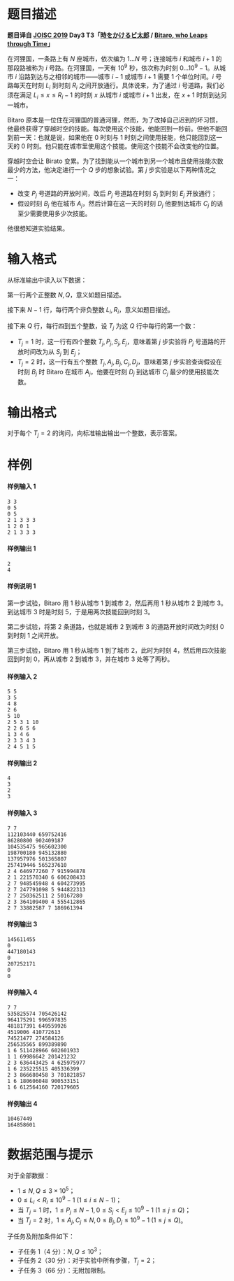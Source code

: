 
# 题目描述

**题目译自 [JOISC 2019](https://www.ioi-jp.org/camp/2019/2019-sp-tasks/index.html) Day3 T3「[時をかけるビ太郎](https://www.ioi-jp.org/camp/2019/2019-sp-tasks/day3/timeleap.pdf) / [Bitaro, who Leaps through Time](https://www.ioi-jp.org/camp/2019/2019-sp-tasks/day3/timeleap-en.pdf)」**

在河狸国，一条路上有 $N$ 座城市，依次编为 $1\ldots N$ 号；连接城市 $i$ 和城市 $i+1$ 的那段路被称为 $i$ 号路。在河狸国，一天有 $10^9$ 秒，依次称为时刻 $0\ldots 10^9-1$。从城市 $i$ 沿路到达与之相邻的城市——城市 $i-1$ 或城市 $i+1$ 需要 $1$ 个单位时间。$i$ 号路每天在时刻 $L_i$ 到时刻 $R_i$ 之间开放通行。具体说来，为了通过 $i$ 号道路，我们必须在满足 $L_i\le x\le R_i-1$ 的时刻 $x$ 从城市 $i$ 或城市 $i+1$ 出发，在 $x+1$ 时刻到达另一城市。

Bitaro 原本是一位住在河狸国的普通河狸，然而，为了改掉自己迟到的坏习惯，他最终获得了穿越时空的技能。每次使用这个技能，他能回到一秒前。但他不能回到前一天：也就是说，如果他在 $0$ 时刻与 $1$ 时刻之间使用技能，他只能回到这一天的 $0$ 时刻。他只能在城市里使用这个技能。使用这个技能不会改变他的位置。

穿越时空会让 Birato 变累。为了找到能从一个城市到另一个城市且使用技能次数最少的方法，他决定进行一个 $Q$ 步的想象试验。第 $j$ 步实验是以下两种情况之一：
- 改变 $P_j$ 号道路的开放时间，改后 $P_j$ 号道路在时刻 $S_j$ 到时刻 $E_j$ 开放通行；
- 假设时刻 $B_j$ 他在城市 $A_j$，然后计算在这一天的时刻 $D_j$ 他要到达城市 $C_j$ 的话至少需要使用多少次技能。

他很想知道实验结果。

# 输入格式

从标准输出中读入以下数据：

第一行两个正整数 $N,Q$，意义如题目描述。

接下来 $N-1$ 行，每行两个非负整数 $L_i,R_i$，意义如题目描述。

接下来 $Q$ 行，每行四到五个整数，设 $T_j$ 为这 $Q$ 行中每行的第一个数：
- $T_j=1$ 时，这一行有四个整数 $T_j,P_j,S_j,E_j$，意味着第 $j$ 步实验将 $P_j$ 号道路的开放时间改为从 $S_j$ 到 $E_j$；
- $T_j=2$ 时，这一行有五个整数 $T_j,A_j,B_j,C_j,D_j$，意味着第 $j$ 步实验查询假设在时刻 $B_j$ 时 Bitaro 在城市 $A_j$，他要在时刻 $D_j$ 到达城市 $C_j$ 最少的使用技能次数。

# 输出格式

对于每个 $T_j=2$ 的询问，向标准输出输出一个整数，表示答案。

# 样例

#### 样例输入 1
```plain
3 3
0 5
0 5
2 1 3 3 3
1 2 0 1
2 1 3 3 3
```
#### 样例输出 1
```plain
2
4
```
#### 样例说明 1
第一步试验，Bitaro 用 $1$ 秒从城市 $1$ 到城市 $2$，然后再用 $1$ 秒从城市 $2$ 到城市 $3$。到达城市 $3$ 时是时刻 $5$，于是用两次技能回到时刻 $3$。

第二步试验，将第 $2$ 条道路，也就是城市 $2$ 到城市 $3$ 的道路开放时间改为时刻 $0$ 到时刻 $1$ 之间开放。

第三步试验，Bitaro 用 $1$ 秒从城市 $1$ 到了城市 $2$，此时为时刻 $4$，然后用四次技能回到时刻 $0$，再从城市 $2$ 到城市 $3$，并在城市 $3$ 处等了两秒。

#### 样例输入 2
```plain
5 5
3 5
4 8
2 6
5 10
2 5 3 1 10
2 2 6 5 6
1 3 4 6
2 3 3 4 3
2 4 5 1 5
```
#### 样例输出 2
```plain
4
3
2
3
```
#### 样例输入 3
```plain
7 7
112103440 659752416
86280800 902409187
104535475 965602300
198700180 945132880
137957976 501365807
257419446 565237610
2 4 646977260 7 915994878
2 1 221570340 6 606208433
2 7 948545948 4 604273995
2 7 247791098 5 944822313
2 7 250362511 2 50167280
2 3 364109400 4 555412865
2 7 33882587 7 186961394
```
#### 样例输出 3
```plain
145611455
0
447180143
0
207252171
0
0
```
#### 样例输入 4
```plain
7 7
535825574 705426142
964175291 996597835
481817391 649559926
4519006 410772613
74521477 274584126
256535565 899389890
1 6 511428966 602601933
1 1 69986642 201421232
2 3 636443425 4 625975977
1 6 235225515 405336399
2 3 866680458 3 701821857
1 6 180606048 900533151
1 6 612564160 720179605
```
#### 样例输出 4
```plain
10467449
164858601
```

# 数据范围与提示

对于全部数据：
- $1\le N,Q\le 3\times 10^5$；
- $0\le L_i\lt R_i\le 10^9-1\ (1\le i\le N-1)$；
- 当 $T_j=1$ 时，$1\le P_j\le N-1,0\le S_j\lt E_j\le 10^9-1\ (1\le j\le Q)$；
- 当 $T_j=2$ 时，$1\le A_j,C_j\le N,0\le B_j,D_j\le 10^9-1\ (1\le j\le Q)$。

子任务及附加条件如下：
- 子任务 $1$（$4$ 分）：$N,Q\le 10^3$；
- 子任务 $2$（$30$ 分）：对于实验中所有步骤，$T_j=2$；
- 子任务 $3$（$66$ 分）：无附加限制。

